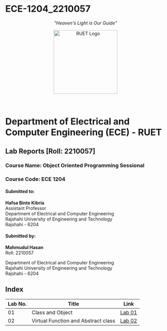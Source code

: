 # ECE-1204_2210057
<p align="center"><em>"Heaven's Light is Our Guide"</em></p>
<p align="center">
  <img src="https://saif1024bd.wordpress.com/wp-content/uploads/2011/06/ruet-monogram-1545x1850.png?w=250" alt="RUET Logo" height="200">
</p><br>


  # Department of Electrical and Computer Engineering (ECE) - RUET
## Lab Reports [Roll: 2210057]
### Course Name: Object Oriented Programming Sessional
### Course Code: ECE 1204

#### Submitted to:
**Hafsa Binte Kibria**  
Assistant Professor  
Department of Electrical and Computer Engineering  
Rajshahi University of Engineering and Technology  
Rajshahi - 6204   

#### Submitted by:
**Mahmudul Hasan**  
Roll: 2210057 

Department of Electrical and Computer Engineering  
Rajshahi University of Engineering and Technology  
Rajshahi - 6204  

## Index

| Lab No. | Title |  Link   |
|---------|--------| ------- |
| 01      | Class and Object | [Lab 01](https://github.com/Hasan3301-cyber/ECE-1204_2210057/tree/main/Lab%2001) |
| 02      | Virtual Function and Abstract class | [Lab 02](https://github.com/Hasan3301-cyber/ECE-1204_2210057/tree/main/Lab%2002) |

